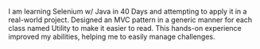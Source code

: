 

I am learning Selenium w/ Java in 40 Days and attempting to apply it in a real-world project. Designed an MVC pattern in a generic manner for each class named Utility to make it easier to read.  This hands-on experience improved my abilities, helping me to easily manage challenges. 
